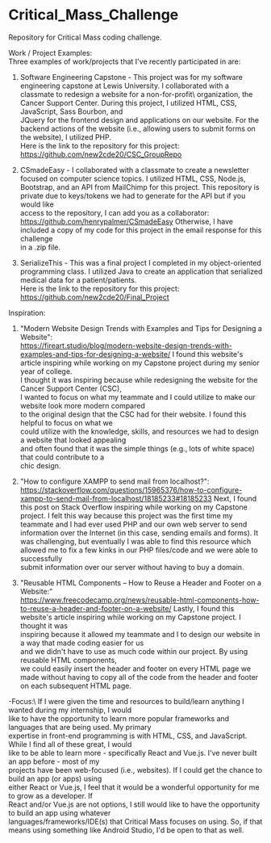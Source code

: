 # Critical_Mass_Challenge
Repository for Critical Mass coding challenge.

Work / Project Examples:\
Three examples of work/projects that I've recently participated in are:
1) Software Engineering Capstone - This project was for my software engineering capstone at Lewis University. I collaborated with a classmate to redesign a website for a non-for-profit\ organization, the Cancer Support Center. During this project, I utilized HTML, CSS, JavaScript, Sass Bourbon, and\
JQuery for the frontend design and applications on our website. For the backend actions of the website (i.e., allowing users to submit forms on the website), I utilized PHP.\
Here is the link to the repository for this project: https://github.com/new2cde20/CSC_GroupRepo

2) CSmadeEasy - I collaborated with a classmate to create a newsletter focused on computer science topics. I utilized HTML, CSS, Node.js, Bootstrap, and an API from MailChimp for this project. This repository is private due to keys/tokens we had to generate for the API but if you would like\
access to the repository, I can add you as a collaborator: https://github.com/henrypalmer/CSmadeEasy
Otherwise, I have included a copy of my code for this project in the email response for this challenge\
in a .zip file.

3) SerializeThis - This was a final project I completed in my object-oriented programming class. I utilized Java to create an application that serialized medical data for a patient/patients.\
Here is the link to the repository for this project: https://github.com/new2cde20/Final_Project


Inspiration:
1) "Modern Website Design Trends with Examples and Tips for Designing a Website":\
https://fireart.studio/blog/modern-website-design-trends-with-examples-and-tips-for-designing-a-website/
I found this website's article inspiring while working on my Capstone project during my senior year of college.\
I thought it was inspiring because while redesigning the website for the Cancer Support Center (CSC),\
I wanted to focus on what my teammate and I could utilize to make our website look more modern compared\
to the original design that the CSC had for their website. I found this helpful to focus on what we\
could utilize with the knowledge, skills, and resources we had to design a website that looked appealing\
and often found that it was the simple things (e.g., lots of white space) that could contribute to a\
chic design.

2) "How to configure XAMPP to send mail from localhost?":\
https://stackoverflow.com/questions/15965376/how-to-configure-xampp-to-send-mail-from-localhost/18185233#18185233
Next, I found this post on Stack Overflow inspiring while working on my Capstone project. I felt this way because
this project was the first time my teammate and I had ever used PHP and our own web server to send information over the Internet (in this case, sending emails and forms). It was challenging, but eventually I was able
to find this resource which allowed me to fix a few kinks in our PHP files/code and we were able to successfully\
submit information over our server without having to buy a domain.

3) "Reusable HTML Components – How to Reuse a Header and Footer on a Website:"\
https://www.freecodecamp.org/news/reusable-html-components-how-to-reuse-a-header-and-footer-on-a-website/
Lastly, I found this website's article inspiring while working on my Capstone project. I thought it was\
inspiring because it allowed my teammate and I to design our website in a way that made coding easier for us\
and we didn't have to use as much code within our project. By using reusable HTML components,\
we could easily insert the header and footer on every HTML page we made without having to copy all of the code
from the header and footer on each subsequent HTML page.


-Focus:\ 
If I were given the time and resources to build/learn anything I wanted during my internship, I would\
like to have the opportunity to learn more popular frameworks and languages that are being used. My primary\
expertise in front-end programming is with HTML, CSS, and JavaScript. While I find all of these great, I would\
like to be able to learn more - specifically React and Vue.js. I've never built an app before - most of my\
projects have been web-focused (i.e., websites). If I could get the chance to build an app (or apps) using\
either React or Vue.js, I feel that it would be a wonderful opportunity for me to grow as a developer. If\
React and/or Vue.js are not options, I still would like to have the opportunity to build an app using whatever\
languages/frameworks/IDE(s) that Critical Mass focuses on using. So, if that means using something like Android Studio, I'd be open to that as well.

